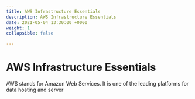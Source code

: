```yaml
---
title: AWS Infrastructure Essentials
description: AWS Infrastructure Essentials
date: 2021-05-04 13:30:00 +0000
weight: 1
collapsible: false

---
```

# AWS Infrastructure Essentials

AWS stands for Amazon Web Services. It is one of the leading platforms for data hosting and server